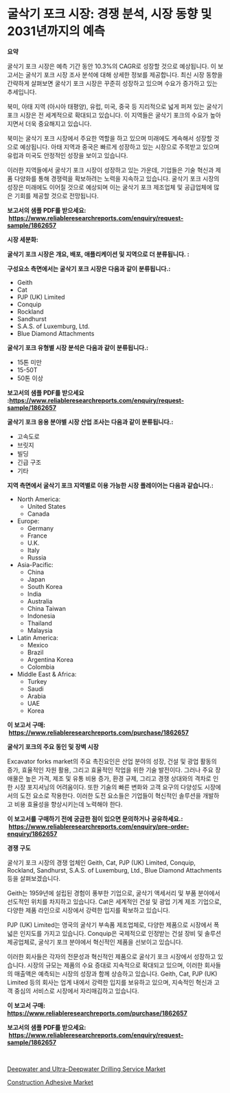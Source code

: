 <p><h1>굴삭기 포크 시장: 경쟁 분석, 시장 동향 및 2031년까지의 예측</h1></p><p><strong>요약</strong></p>
<p><p>굴삭기 포크 시장은 예측 기간 동안 10.3%의 CAGR로 성장할 것으로 예상됩니다. 이 보고서는 굴삭기 포크 시장 조사 분석에 대해 상세한 정보를 제공합니다. 최신 시장 동향을 간략하게 살펴보면 굴삭기 포크 시장은 꾸준히 성장하고 있으며 수요가 증가하고 있는 추세입니다.</p><p>북미, 아태 지역 (아시아 태평양), 유럽, 미국, 중국 등 지리적으로 넓게 퍼져 있는 굴삭기 포크 시장은 전 세계적으로 확대되고 있습니다. 이 지역들은 굴삭기 포크의 수요가 높아지면서 더욱 중요해지고 있습니다.</p><p>북미는 굴삭기 포크 시장에서 주요한 역할을 하고 있으며 미래에도 계속해서 성장할 것으로 예상됩니다. 아태 지역과 중국은 빠르게 성장하고 있는 시장으로 주목받고 있으며 유럽과 미국도 안정적인 성장을 보이고 있습니다.</p><p>이러한 지역들에서 굴삭기 포크 시장이 성장하고 있는 가운데, 기업들은 기술 혁신과 제품 다양화를 통해 경쟁력을 확보하려는 노력을 지속하고 있습니다. 굴삭기 포크 시장의 성장은 미래에도 이어질 것으로 예상되며 이는 굴삭기 포크 제조업체 및 공급업체에 많은 기회를 제공할 것으로 전망됩니다.</p></p>
<p><strong>보고서의 샘플 PDF를 받으세요: &nbsp;<a href="https://www.reliableresearchreports.com/enquiry/request-sample/1862657">https://www.reliableresearchreports.com/enquiry/request-sample/1862657</a></strong></p>
<p><strong>시장 세분화:</strong></p>
<p><strong> 굴삭기 포크 시장은 개요, 배포, 애플리케이션 및 지역으로 더 분류됩니다. :</strong></p>
<p><strong>구성요소 측면에서는 굴삭기 포크 시장은 다음과 같이 분류됩니다.:</strong></p>
<p><ul><li>Geith</li><li>Cat</li><li>PJP (UK) Limited</li><li>Conquip</li><li>Rockland</li><li>Sandhurst</li><li>S.A.S. of Luxemburg, Ltd.</li><li>Blue Diamond Attachments</li></ul></p>
<p><strong> 굴삭기 포크 유형별 시장 분석은 다음과 같이 분류됩니다.:</strong></p>
<p><ul><li>15톤 미만</li><li>15-50T</li><li>50톤 이상</li></ul></p>
<p><strong>보고서의 샘플 PDF를 받으세요 :<a href="https://www.reliableresearchreports.com/enquiry/request-sample/1862657">https://www.reliableresearchreports.com/enquiry/request-sample/1862657</a></strong></p>
<p><strong> 굴삭기 포크 응용 분야별 시장 산업 조사는 다음과 같이 분류됩니다.:</strong></p>
<p><ul><li>고속도로</li><li>브릿지</li><li>빌딩</li><li>긴급 구조</li><li>기타</li></ul></p>
<p><strong>지역 측면에서 굴삭기 포크 지역별로 이용 가능한 시장 플레이어는 다음과 같습니다.:</strong></p>
<p><ul>
    <li>
        North America:
        <ul>
            <li>United States</li>
            <li>Canada</li>
        </ul>
    </li>
    <li>
        Europe:
        <ul>
            <li>Germany</li>
            <li>France</li>
            <li>U.K.</li>
            <li>Italy</li>
            <li>Russia</li>
        </ul>
    </li>
    <li>
        Asia-Pacific:
        <ul>
            <li>China</li>
            <li>Japan</li>
            <li>South Korea</li>
            <li>India</li>
            <li>Australia</li>
            <li>China Taiwan</li>
            <li>Indonesia</li>
            <li>Thailand</li>
            <li>Malaysia</li>
        </ul>
    </li>
    <li>
        Latin America:
        <ul>
            <li>Mexico</li>
            <li>Brazil</li>
            <li>Argentina Korea</li>
            <li>Colombia</li>
        </ul>
    </li>
    <li>
        Middle East & Africa:
        <ul>
            <li>Turkey</li>
            <li>Saudi</li>
            <li>Arabia</li>
            <li>UAE</li>
            <li>Korea</li>
        </ul>
    </li>
    </ul></p>
<p><strong>이 보고서 구매: &nbsp;<a href="https://www.reliableresearchreports.com/purchase/1862657">https://www.reliableresearchreports.com/purchase/1862657</a></strong></p>
<p><strong>굴삭기 포크의 주요 동인 및 장벽 시장</strong></p>
<p><p>Excavator forks market의 주요 촉진요인은 산업 분야의 성장, 건설 및 광업 활동의 증가, 효율적인 자원 활용, 그리고 효율적인 작업을 위한 기술 발전이다. 그러나 주요 장애물은 높은 가격, 제조 및 유통 비용 증가, 환경 규제, 그리고 경쟁 상대와의 격차로 인한 시장 포지셔닝의 어려움이다. 또한 기술의 빠른 변화와 고객 요구의 다양성도 시장에서의 도전 요소로 작용한다. 이러한 도전 요소들은 기업들이 혁신적인 솔루션을 개발하고 비용 효율성을 향상시키는데 노력해야 한다.</p></p>
<p><strong>이 보고서를 구매하기 전에 궁금한 점이 있으면 문의하거나 공유하세요.: &nbsp;<a href="https://www.reliableresearchreports.com/enquiry/pre-order-enquiry/1862657">https://www.reliableresearchreports.com/enquiry/pre-order-enquiry/1862657</a></strong></p>
<p><strong>경쟁 구도</strong></p>
<p><p>굴삭기 포크 시장의 경쟁 업체인 Geith, Cat, PJP (UK) Limited, Conquip, Rockland, Sandhurst, S.A.S. of Luxemburg, Ltd., Blue Diamond Attachments 등을 살펴보겠습니다. </p><p>Geith는 1959년에 설립된 경험이 풍부한 기업으로, 굴삭기 액세서리 및 부품 분야에서 선도적인 위치를 차지하고 있습니다. Cat은 세계적인 건설 및 광업 기계 제조 기업으로, 다양한 제품 라인으로 시장에서 강력한 입지를 확보하고 있습니다. </p><p>PJP (UK) Limited는 영국의 굴삭기 부속품 제조업체로, 다양한 제품으로 시장에서 폭넓은 인지도를 가지고 있습니다. Conquip은 국제적으로 인정받는 건설 장비 및 솔루션 제공업체로, 굴삭기 포크 분야에서 혁신적인 제품을 선보이고 있습니다. </p><p>이러한 회사들은 각자의 전문성과 혁신적인 제품으로 굴삭기 포크 시장에서 성장하고 있습니다. 시장의 규모는 제품의 수요 증대로 지속적으로 확대되고 있으며, 이러한 회사들의 매출액은 예측되는 시장의 성장과 함께 상승하고 있습니다. Geith, Cat, PJP (UK) Limited 등의 회사는 업계 내에서 강력한 입지를 보유하고 있으며, 지속적인 혁신과 고객 중심의 서비스로 시장에서 자리매김하고 있습니다.</p></p>
<p><strong>이 보고서 구매: &nbsp; <a href="https://www.reliableresearchreports.com/purchase/1862657">https://www.reliableresearchreports.com/purchase/1862657</a></strong></p>
<p><strong>보고서의 샘플 PDF를 받으세요: &nbsp;<a href="https://www.reliableresearchreports.com/enquiry/request-sample/1862657">https://www.reliableresearchreports.com/enquiry/request-sample/1862657</a></strong><strong></strong></p>
<p>&nbsp;</p>
<p><p><a href="https://simplistic-meeting-7ee.notion.site/Deepwater-and-Ultra-Deepwater-Drilling-Service-Market-with-the-goal-of-estimating-the-market-size-an-42dd9a9ff69a49f68a83cbda119adff6">Deepwater and Ultra-Deepwater Drilling Service Market</a></p><p><a href="https://github.com/Sinjinluong3e0awx2m195k76/Market-Research-Report-List-1/blob/main/construction-adhesive-market.md">Construction Adhesive Market</a></p></p>